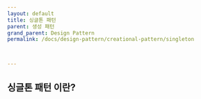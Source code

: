 ```yaml
---
layout: default
title: 싱글톤 패턴
parent: 생성 패턴
grand_parent: Design Pattern
permalink: /docs/design-pattern/creational-pattern/singleton



---
```




## 싱글톤 패턴 이란?


